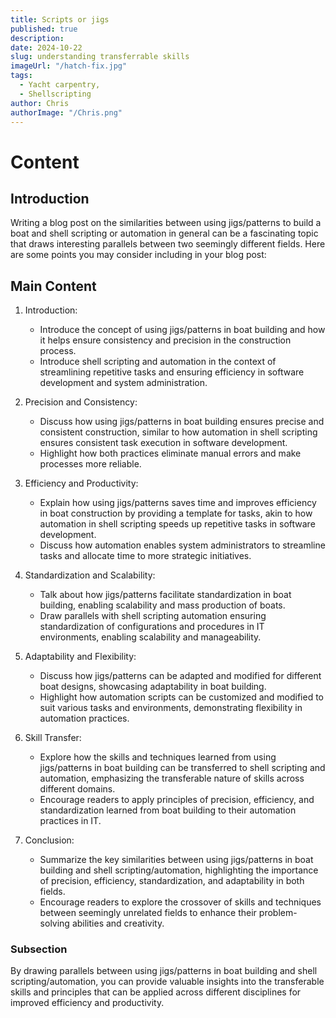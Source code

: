 ```yaml
---
title: Scripts or jigs
published: true
description:
date: 2024-10-22
slug: understanding transferrable skills
imageUrl: "/hatch-fix.jpg"
tags:
  - Yacht carpentry,
  - Shellscripting
author: Chris
authorImage: "/Chris.png"
---
```


# Content

## Introduction

Writing a blog post on the similarities between using jigs/patterns to build a boat and shell scripting or automation in general can be a fascinating topic that draws interesting parallels between two seemingly different fields. Here are some points you may consider including in your blog post:

## Main Content

1. Introduction:

   - Introduce the concept of using jigs/patterns in boat building and how it helps ensure consistency and precision in the construction process.
   - Introduce shell scripting and automation in the context of streamlining repetitive tasks and ensuring efficiency in software development and system administration.

2. Precision and Consistency:

   - Discuss how using jigs/patterns in boat building ensures precise and consistent construction, similar to how automation in shell scripting ensures consistent task execution in software development.
   - Highlight how both practices eliminate manual errors and make processes more reliable.

3. Efficiency and Productivity:

   - Explain how using jigs/patterns saves time and improves efficiency in boat construction by providing a template for tasks, akin to how automation in shell scripting speeds up repetitive tasks in software development.
   - Discuss how automation enables system administrators to streamline tasks and allocate time to more strategic initiatives.

4. Standardization and Scalability:

   - Talk about how jigs/patterns facilitate standardization in boat building, enabling scalability and mass production of boats.
   - Draw parallels with shell scripting automation ensuring standardization of configurations and procedures in IT environments, enabling scalability and manageability.

5. Adaptability and Flexibility:

   - Discuss how jigs/patterns can be adapted and modified for different boat designs, showcasing adaptability in boat building.
   - Highlight how automation scripts can be customized and modified to suit various tasks and environments, demonstrating flexibility in automation practices.

6. Skill Transfer:

   - Explore how the skills and techniques learned from using jigs/patterns in boat building can be transferred to shell scripting and automation, emphasizing the transferable nature of skills across different domains.
   - Encourage readers to apply principles of precision, efficiency, and standardization learned from boat building to their automation practices in IT.

7. Conclusion:
   - Summarize the key similarities between using jigs/patterns in boat building and shell scripting/automation, highlighting the importance of precision, efficiency, standardization, and adaptability in both fields.
   - Encourage readers to explore the crossover of skills and techniques between seemingly unrelated fields to enhance their problem-solving abilities and creativity.

### Subsection

By drawing parallels between using jigs/patterns in boat building and shell scripting/automation, you can provide valuable insights into the transferable skills and principles that can be applied across different disciplines for improved efficiency and productivity.

